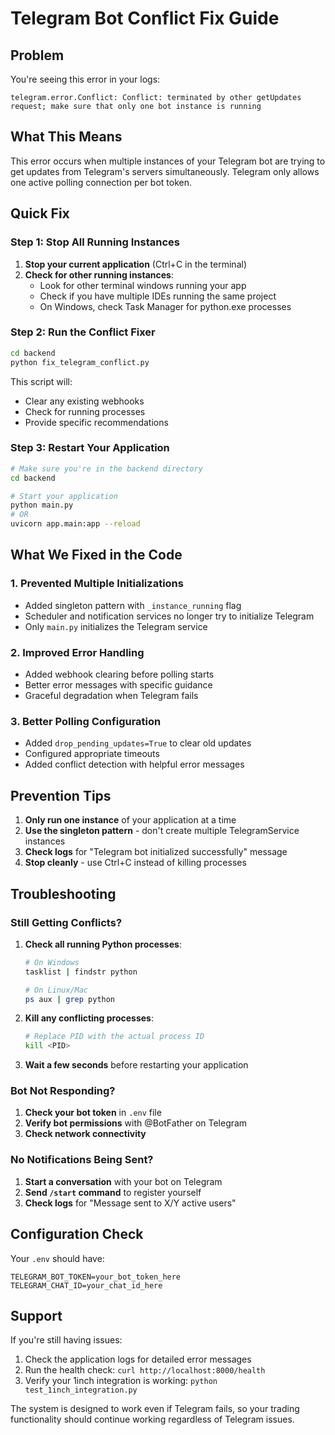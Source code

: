 # Telegram Bot Conflict Fix Guide

## Problem

You're seeing this error in your logs:

```
telegram.error.Conflict: Conflict: terminated by other getUpdates request; make sure that only one bot instance is running
```

## What This Means

This error occurs when multiple instances of your Telegram bot are trying to get updates from Telegram's servers simultaneously. Telegram only allows one active polling connection per bot token.

## Quick Fix

### Step 1: Stop All Running Instances

1. **Stop your current application** (Ctrl+C in the terminal)
2. **Check for other running instances**:
   - Look for other terminal windows running your app
   - Check if you have multiple IDEs running the same project
   - On Windows, check Task Manager for python.exe processes

### Step 2: Run the Conflict Fixer

```bash
cd backend
python fix_telegram_conflict.py
```

This script will:

- Clear any existing webhooks
- Check for running processes
- Provide specific recommendations

### Step 3: Restart Your Application

```bash
# Make sure you're in the backend directory
cd backend

# Start your application
python main.py
# OR
uvicorn app.main:app --reload
```

## What We Fixed in the Code

### 1. Prevented Multiple Initializations

- Added singleton pattern with `_instance_running` flag
- Scheduler and notification services no longer try to initialize Telegram
- Only `main.py` initializes the Telegram service

### 2. Improved Error Handling

- Added webhook clearing before polling starts
- Better error messages with specific guidance
- Graceful degradation when Telegram fails

### 3. Better Polling Configuration

- Added `drop_pending_updates=True` to clear old updates
- Configured appropriate timeouts
- Added conflict detection with helpful error messages

## Prevention Tips

1. **Only run one instance** of your application at a time
2. **Use the singleton pattern** - don't create multiple TelegramService instances
3. **Check logs** for "Telegram bot initialized successfully" message
4. **Stop cleanly** - use Ctrl+C instead of killing processes

## Troubleshooting

### Still Getting Conflicts?

1. **Check all running Python processes**:

   ```bash
   # On Windows
   tasklist | findstr python

   # On Linux/Mac
   ps aux | grep python
   ```

2. **Kill any conflicting processes**:

   ```bash
   # Replace PID with the actual process ID
   kill <PID>
   ```

3. **Wait a few seconds** before restarting your application

### Bot Not Responding?

1. **Check your bot token** in `.env` file
2. **Verify bot permissions** with @BotFather on Telegram
3. **Check network connectivity**

### No Notifications Being Sent?

1. **Start a conversation** with your bot on Telegram
2. **Send `/start` command** to register yourself
3. **Check logs** for "Message sent to X/Y active users"

## Configuration Check

Your `.env` should have:

```env
TELEGRAM_BOT_TOKEN=your_bot_token_here
TELEGRAM_CHAT_ID=your_chat_id_here
```

## Support

If you're still having issues:

1. Check the application logs for detailed error messages
2. Run the health check: `curl http://localhost:8000/health`
3. Verify your 1inch integration is working: `python test_1inch_integration.py`

The system is designed to work even if Telegram fails, so your trading functionality should continue working regardless of Telegram issues.
